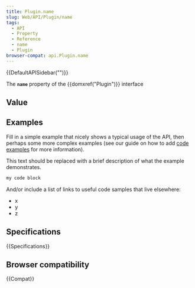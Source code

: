 ```yaml
---
title: Plugin.name
slug: Web/API/Plugin/name
tags:
  - API
  - Property
  - Reference
  - name
  - Plugin
browser-compat: api.Plugin.name
---
```

{{DefaultAPISidebar("")}}

The **`name`** property of the {{domxref("Plugin")}} interface 

## Value



## Examples

Fill in a simple example that nicely shows a typical usage of the API, then perhaps some more complex examples (see our guide on how to add [code examples](/en-US/docs/MDN/Contribute/Structures/Code_examples) for more information).

This text should be replaced with a brief description of what the example demonstrates.

```js
my code block
```

And/or include a list of links to useful code samples that live elsewhere:

*   x
*   y
*   z

## Specifications

{{Specifications}}

## Browser compatibility

{{Compat}}



